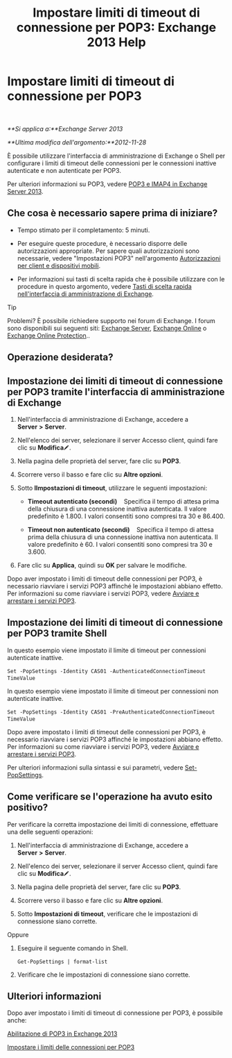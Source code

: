 ﻿---
title: 'Impostare limiti di timeout di connessione per POP3: Exchange 2013 Help'
TOCTitle: Impostare limiti di timeout di connessione per POP3
ms:assetid: 40003115-be4e-4cf1-97b4-f5ca05b314dc
ms:mtpsurl: https://technet.microsoft.com/it-it/library/Aa997604(v=EXCHG.150)
ms:contentKeyID: 50555575
ms.date: 05/22/2018
mtps_version: v=EXCHG.150
ms.translationtype: MT
---

# Impostare limiti di timeout di connessione per POP3

 

_**Si applica a:**Exchange Server 2013_

_**Ultima modifica dell'argomento:**2012-11-28_

È possibile utilizzare l'interfaccia di amministrazione di Exchange o Shell per configurare i limiti di timeout delle connessioni per le connessioni inattive autenticate e non autenticate per POP3.

Per ulteriori informazioni su POP3, vedere [POP3 e IMAP4 in Exchange Server 2013](pop3-and-imap4-in-exchange-server-2013-exchange-2013-help.md).

## Che cosa è necessario sapere prima di iniziare?

  - Tempo stimato per il completamento: 5 minuti.

  - Per eseguire queste procedure, è necessario disporre delle autorizzazioni appropriate. Per sapere quali autorizzazioni sono necessarie, vedere "Impostazioni POP3" nell'argomento [Autorizzazioni per client e dispositivi mobili](clients-and-mobile-devices-permissions-exchange-2013-help.md).

  - Per informazioni sui tasti di scelta rapida che è possibile utilizzare con le procedure in questo argomento, vedere [Tasti di scelta rapida nell'interfaccia di amministrazione di Exchange](keyboard-shortcuts-in-the-exchange-admin-center-exchange-online-protection-help.md).


> [!TIP]
> Problemi? È possibile richiedere supporto nei forum di Exchange. I forum sono disponibili sui seguenti siti: <A href="https://go.microsoft.com/fwlink/p/?linkid=60612">Exchange Server</A>, <A href="https://go.microsoft.com/fwlink/p/?linkid=267542">Exchange Online</A> o <A href="https://go.microsoft.com/fwlink/p/?linkid=285351">Exchange Online Protection</A>..



## Operazione desiderata?

## Impostazione dei limiti di timeout di connessione per POP3 tramite l'interfaccia di amministrazione di Exchange

1.  Nell'interfaccia di amministrazione di Exchange, accedere a **Server** **\>** **Server**.

2.  Nell'elenco dei server, selezionare il server Accesso client, quindi fare clic su **Modifica**![Icona Modifica](images/JJ218640.6f53ccb2-1f13-4c02-bea0-30690e6ea71d(EXCHG.150).gif "Icona Modifica").

3.  Nella pagina delle proprietà del server, fare clic su **POP3**.

4.  Scorrere verso il basso e fare clic su **Altre opzioni**.

5.  Sotto **lImpostazioni di timeout**, utilizzare le seguenti impostazioni:
    
      - **Timeout autenticato (secondi)**    Specifica il tempo di attesa prima della chiusura di una connessione inattiva autenticata. Il valore predefinito è 1.800. I valori consentiti sono compresi tra 30 e 86.400.
    
      - **Timeout non autenticato (secondi)**    Specifica il tempo di attesa prima della chiusura di una connessione inattiva non autenticata. Il valore predefinito è 60. I valori consentiti sono compresi tra 30 e 3.600.

6.  Fare clic su **Applica**, quindi su **OK** per salvare le modifiche.

Dopo aver impostato i limiti di timeout delle connessioni per POP3, è necessario riavviare i servizi POP3 affinché le impostazioni abbiano effetto. Per informazioni su come riavviare i servizi POP3, vedere [Avviare e arrestare i servizi POP3](start-and-stop-the-pop3-services-exchange-2013-help.md).

## Impostazione dei limiti di timeout di connessione per POP3 tramite Shell

In questo esempio viene impostato il limite di timeout per connessioni autenticate inattive.

    Set -PopSettings -Identity CAS01 -AuthenticatedConnectionTimeout TimeValue

In questo esempio viene impostato il limite di timeout per connessioni non autenticate inattive.

    Set -PopSettings -Identity CAS01 -PreAuthenticatedConnectionTimeout TimeValue

Dopo avere impostato i limiti di timeout delle connessioni per POP3, è necessario riavviare i servizi POP3 affinché le impostazioni abbiano effetto. Per informazioni su come riavviare i servizi POP3, vedere [Avviare e arrestare i servizi POP3](start-and-stop-the-pop3-services-exchange-2013-help.md).

Per ulteriori informazioni sulla sintassi e sui parametri, vedere [Set-PopSettings](https://technet.microsoft.com/it-it/library/aa997154\(v=exchg.150\)).

## Come verificare se l'operazione ha avuto esito positivo?

Per verificare la corretta impostazione dei limiti di connessione, effettuare una delle seguenti operazioni:

1.  Nell'interfaccia di amministrazione di Exchange, accedere a **Server** **\>** **Server**.

2.  Nell'elenco dei server, selezionare il server Accesso client, quindi fare clic su **Modifica**![Icona Modifica](images/JJ218640.6f53ccb2-1f13-4c02-bea0-30690e6ea71d(EXCHG.150).gif "Icona Modifica").

3.  Nella pagina delle proprietà del server, fare clic su **POP3**.

4.  Scorrere verso il basso e fare clic su **Altre opzioni**.

5.  Sotto **Impostazioni di timeout**, verificare che le impostazioni di connessione siano corrette.

Oppure

1.  Eseguire il seguente comando in Shell.
    
        Get-PopSettings | format-list

2.  Verificare che le impostazioni di connessione siano corrette.

## Ulteriori informazioni

Dopo aver impostato i limiti di timeout di connessione per POP3, è possibile anche:

[Abilitazione di POP3 in Exchange 2013](enable-pop3-in-exchange-2013-exchange-2013-help.md)

[Impostare i limiti delle connessioni per POP3](set-connection-limits-for-pop3-exchange-2013-help.md)


